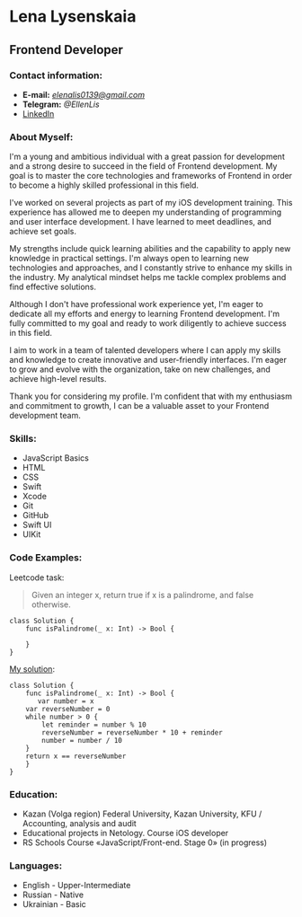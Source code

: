 # Lena Lysenskaia
## Frontend Developer
### Contact information:
+ **E-mail:** *elenalis0139@gmail.com*
+ **Telegram:** *@EllenLis*
+ [LinkedIn](адрес "https://www.linkedin.com/in/elena-lysenskaia/")
### About Myself:
I'm a young and ambitious individual with a great passion for development and a strong desire to succeed in the field of Frontend development. My goal is to master the core technologies and frameworks of Frontend in order to become a highly skilled professional in this field.

I've worked on several projects as part of my iOS development training. This experience has allowed me to deepen my understanding of programming and user interface development. I have learned to meet deadlines, and achieve set goals.

My strengths include quick learning abilities and the capability to apply new knowledge in practical settings. I'm always open to learning new technologies and approaches, and I constantly strive to enhance my skills in the industry. My analytical mindset helps me tackle complex problems and find effective solutions.

Although I don't have professional work experience yet, I'm eager to dedicate all my efforts and energy to learning Frontend development. I'm fully committed to my goal and ready to work diligently to achieve success in this field.

I aim to work in a team of talented developers where I can apply my skills and knowledge to create innovative and user-friendly interfaces. I'm eager to grow and evolve with the organization, take on new challenges, and achieve high-level results.

Thank you for considering my profile. I'm confident that with my enthusiasm and commitment to growth, I can be a valuable asset to your Frontend development team.
### Skills:
* JavaScript Basics
* HTML
* CSS
* Swift
* Xcode
* Git
* GitHub
* Swift UI
* UIKit
### Code Examples:
Leetcode task:
> Given an integer x, return true if x is a palindrome, and false otherwise.
```
class Solution {
    func isPalindrome(_ x: Int) -> Bool {
        
    }
}
```

[My solution](адрес "https://leetcode.com/problems/palindrome-number/solutions/2846066/swift-solution/"):

```
class Solution {
    func isPalindrome(_ x: Int) -> Bool {
       var number = x
    var reverseNumber = 0
    while number > 0 {
        let reminder = number % 10
        reverseNumber = reverseNumber * 10 + reminder
        number = number / 10
    }
    return x == reverseNumber    
    } 
}
```
### Education:
+ Kazan (Volga region) Federal University, Kazan University, KFU / Accounting, analysis and audit
+ Educational projects in Netology. Course iOS developer
+ RS Schools Course «JavaScript/Front-end. Stage 0» (in progress)

### Languages:
+ English - Upper-Intermediate
+ Russian - Native
+ Ukrainian - Basic
